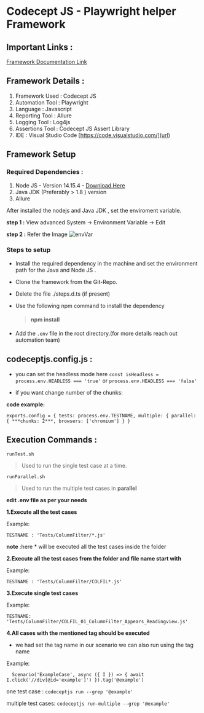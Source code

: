 # Codecept JS - Playwright helper Framework 

## Important Links : 
[Framework Documentation Link](https://codecept.io/helpers/Playwright/)

## Framework Details : 
1. Framework Used : Codecept JS
2. Automation Tool : Playwright
3. Language : Javascript
4. Reporting Tool : Allure 
5. Logging Tool : Log4js
6. Assertions Tool : Codecept JS Assert Library 
7. IDE : Visual Studio Code [https://code.visualstudio.com/](url)

##  Framework Setup 

### Required Dependencies : 
1. Node JS - Version 14.15.4 - [Download Here](https://lumeltech-my.sharepoint.com/:u:/g/personal/sabareeshr_lumel_com/EcjYqUpf54NNiz1oR3OltdoBDdJUEBQTQxtE8p2ntL2pTA?e=MacduD)
2. Java JDK (Preferably > 1.8 ) version 
3. Allure

After installed the nodejs and Java JDK , set the enviroment variable.

**step 1 :**
 View advanced System -> Environment Variable -> Edit 
 
**step 2 :** 
Refer the Image
![envVar](https://user-images.githubusercontent.com/118034060/212315508-7492a94e-e1da-4a3c-8a53-17f9397c2dff.png)


### Steps to setup 
* Install the required dependency in the machine and set the environment path for the Java and Node JS . 
* Clone the framework from the Git-Repo. 
* Delete the file ./steps.d.ts (if present)
* Use the following npm command to install the dependency 
	> #### npm install 

* Add the `.env` file in the root directory.(for more details reach out automation team)

## codeceptjs.config.js :

* you can set the headless mode here
`const isHeadless = process.env.HEADLESS === 'true'` or `process.env.HEADLESS === 'false'`

* if you want change number of the chunks:

**code example:**

`exports.config = {
  tests: process.env.TESTNAME,
  multiple: {
    parallel: {
      ***chunks: 2***,
      browsers: ['chromium']
    }
  }`
  
## Execution Commands : 
`runTest.sh`
>  Used to run the single test case at a time.

`runParallel.sh`
>  Used to run the multiple test cases in **parallel**

**edit .env file as per your needs**

**1.Execute all the test cases**

Example:

`TESTNAME : 'Tests/ColumnFilter/*.js'`

**note** :here * will be executed all the test cases inside the folder

**2.Execute all the test cases from the folder and file name start with**

Example:

`TESTNAME : 'Tests/ColumnFilter/COLFIL*.js'`

**3.Execute single test cases**

 Example:

`TESTNAME: 'Tests/ColumnFilter/COLFIL_01_ColumnFilter_Appears_Readingview.js'`

**4.All cases with the mentioned tag should be executed**

* we had set the tag name in our scenario we can also run using the tag name 

Example:

`  Scenario('ExampleCase', async ({ I }) => {
   await I.click('//div[@id='example']')
}).tag('@example')`

one test case :
`codeceptjs run --grep '@example'`

multiple test cases:
`codeceptjs run-multiple --grep '@example'`
